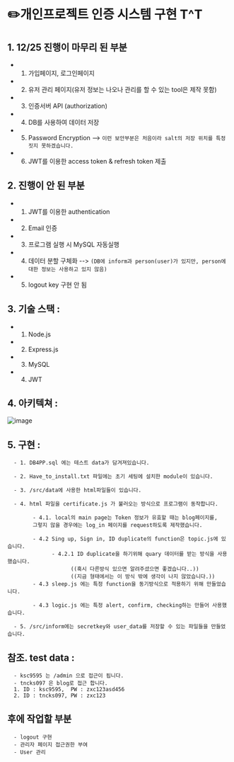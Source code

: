 # ✏️개인프로젝트 인증 시스템 구현 T^T


## 1. 12/25 진행이 마무리 된 부분
- 1. 가입페이지, 로그인페이지
- 2. 유저 관리 페이지(유저 정보는 나오나 관리를 할 수 있는 tool은 제작 못함)
- 3. 인증서버 API (authorization)
- 4. DB를 사용하여 데이터 저장
- 5. Password Encryption 
      --> `이런 보안부분은 처음이라 salt의 저장 위치를 특정짓지 못하겠습니다.`
- 6. JWT를 이용한 access token & refresh token 제출
## 2. 진행이 안 된 부분
- 1. JWT를 이용한 authentication
- 2. Email 인증 
- 3. 프로그램 실행 시 MySQL 자동실행
- 4. 데이터 분할 구체화  --> `(DB에 inform과 person(user)가 있지만, person에 대한 정보는 사용하고 있지 않음)`
- 5. logout key 구현 안 됨


## 3. 기술 스택 : 
- 1. Node.js
- 2. Express.js
- 3. MySQL
- 4. JWT

## 4. 아키텍쳐 : 
![image](https://user-images.githubusercontent.com/68680106/209464807-3f9a8f9d-9bfb-44b0-b090-878915b7538c.png)
## 5. 구현 : 
      - 1. DB4PP.sql 에는 테스트 data가 담겨져있습니다.

      - 2. Have_to_install.txt 파일에는 초기 세팅에 설치한 module이 있습니다.

      - 3. /src/data에 사용한 html파일들이 있습니다.

      - 4. html 파일을 certificate.js 가 불러오는 방식으로 프로그램이 동작합니다. 

            - 4.1. local의 main page는 Token 정보가 유효할 때는 blog페이지를, 
            그렇지 않을 경우에는 log_in 페이지를 request하도록 제작했습니다.

            - 4.2 Sing up, Sign in, ID duplicate의 function은 topic.js에 있습니다.
                  - 4.2.1 ID duplicate을 하기위해 quary 데이터를 받는 방식을 사용했습니다.
                        ((혹시 다른방식 있으면 알려주셨으면 좋겠습니다..))
                        ((지금 형태에서는 이 방식 밖에 생각이 나지 않았습니다.))
            - 4.3 sleep.js 에는 특정 function을 동기방식으로 적용하기 위해 만들었습니다.

            - 4.3 logic.js 에는 특정 alert, confirm, checking하는 만들어 사용했습니다.
      
      - 5. /src/inform에는 secretkey와 user_data를 저장할 수 있는 파일들을 만들었습니다. 

## 참조. test data : 
      - ksc9595 는 /admin 으로 접근이 됩니다.
      - tncks097 은 blog로 접근 합니다.
      1. ID : ksc9595,  PW : zxc123asd456
      2. ID : tncks097, PW : zxc123  

## **후에 작업할 부분**
      - logout 구현
      - 관리자 페이지 접근권한 부여
      - User 관리
